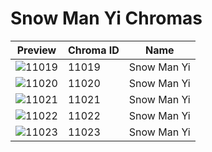 # Snow Man Yi Chromas



| Preview | Chroma ID | Name |
|---------|-----------|------|
| ![11019](https://raw.communitydragon.org/latest/plugins/rcp-be-lol-game-data/global/default/v1/champion-chroma-images/11/11019.png) | 11019 | Snow Man Yi |
| ![11020](https://raw.communitydragon.org/latest/plugins/rcp-be-lol-game-data/global/default/v1/champion-chroma-images/11/11020.png) | 11020 | Snow Man Yi |
| ![11021](https://raw.communitydragon.org/latest/plugins/rcp-be-lol-game-data/global/default/v1/champion-chroma-images/11/11021.png) | 11021 | Snow Man Yi |
| ![11022](https://raw.communitydragon.org/latest/plugins/rcp-be-lol-game-data/global/default/v1/champion-chroma-images/11/11022.png) | 11022 | Snow Man Yi |
| ![11023](https://raw.communitydragon.org/latest/plugins/rcp-be-lol-game-data/global/default/v1/champion-chroma-images/11/11023.png) | 11023 | Snow Man Yi |